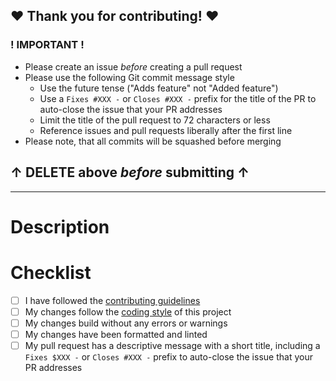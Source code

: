 ## ❤ Thank you for contributing! ❤

### ! IMPORTANT !

- Please create an issue _before_ creating a pull request
- Please use the following Git commit message style
  - Use the future tense ("Adds feature" not "Added feature")
  - Use a `Fixes #XXX -` or `Closes #XXX -` prefix for the title of the PR to auto-close the issue that your PR addresses
  - Limit the title of the pull request to 72 characters or less
  - Reference issues and pull requests liberally after the first line
- Please note, that all commits will be squashed before merging

## ↑ DELETE above _before_ submitting ↑

---

# Description

<!--
Please include a summary of the changes and which issue will be addressed. Please also include relevant motivation and context.
-->

# Checklist

<!-- Please check off the following -->

- [ ] I have followed the [contributing guidelines](../CONTRIBUTING.md)
- [ ] My changes follow the [coding style](../STYLEGUIDE.md) of this project
- [ ] My changes build without any errors or warnings
- [ ] My changes have been formatted and linted
- [ ] My pull request has a descriptive message with a short title, including a `Fixes $XXX -` or `Closes #XXX -` prefix to auto-close the issue that your PR addresses